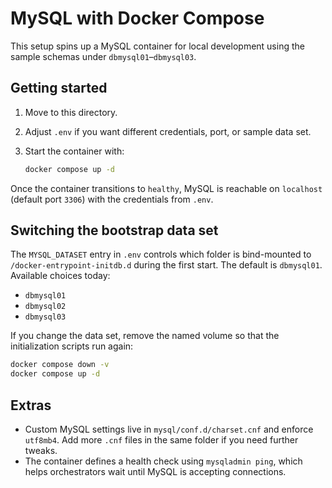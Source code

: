 # MySQL with Docker Compose

This setup spins up a MySQL container for local development using the sample schemas under `dbmysql01`–`dbmysql03`.

## Getting started

1. Move to this directory.
2. Adjust `.env` if you want different credentials, port, or sample data set.
3. Start the container with:

   ```bash
   docker compose up -d
   ```

Once the container transitions to `healthy`, MySQL is reachable on `localhost` (default port `3306`) with the credentials from `.env`.

## Switching the bootstrap data set

The `MYSQL_DATASET` entry in `.env` controls which folder is bind-mounted to `/docker-entrypoint-initdb.d` during the first start. The default is `dbmysql01`. Available choices today:

- `dbmysql01`
- `dbmysql02`
- `dbmysql03`

If you change the data set, remove the named volume so that the initialization scripts run again:

```bash
docker compose down -v
docker compose up -d
```

## Extras

- Custom MySQL settings live in `mysql/conf.d/charset.cnf` and enforce `utf8mb4`. Add more `.cnf` files in the same folder if you need further tweaks.
- The container defines a health check using `mysqladmin ping`, which helps orchestrators wait until MySQL is accepting connections.
